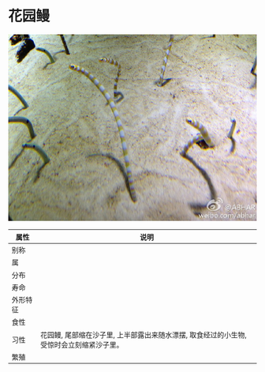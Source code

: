 # 花园鳗

![](01.jpg)

|属性|说明|
| ---- | ---- |
| 别称||
| 属||
| 分布||
| 寿命||
| 外形特征||
| 食性||
| 习性| 花园鳗, 尾部缩在沙子里, 上半部露出来随水漂摆, 取食经过的小生物, 受惊时会立刻缩紧沙子里。|
| 繁殖||

